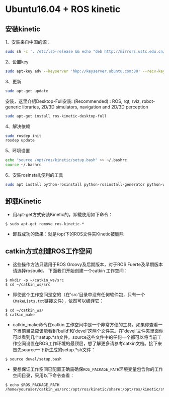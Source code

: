 # Ubuntu16.04 + ROS kinetic

## 安装kinetic

1、安装来自中国的源：

```bash
sudo sh -c '. /etc/lsb-release && echo "deb http://mirrors.ustc.edu.cn/ros/ubuntu/ $DISTRIB_CODENAME main" > /etc/apt/sources.list.d/ros-latest.list'
```

2、设置key

```bash
sudo apt-key adv --keyserver 'hkp://keyserver.ubuntu.com:80' --recv-key C1CF6E31E6BADE8868B172B4F42ED6FBAB17C654
```

3、更新

```bash
sudo apt-get update
```

安装，这里介绍Desktop-Full安装: (Recommended) : ROS, rqt, rviz, robot-generic libraries, 2D/3D simulators, navigation and 2D/3D perception

```bash
sudo apt-get install ros-kinetic-desktop-full
```

4、解决依赖

```bash
sudo rosdep init
rosdep update
```

5、环境设置

```bash
echo "source /opt/ros/kinetic/setup.bash" >> ~/.bashrc
source ~/.bashrc
```

6、安装rosinstall,便利的工具

```bash
sudo apt install python-rosinstall python-rosinstall-generator python-wstool build-essential
```

## **卸载Kinetic**

- 用apt-get方式安装Kinetic的，卸载使用如下命令：

```
$ sudo apt-get remove ros-kinetic-*
```

- 卸载成功的效果：就是/opt下的ROS文件夹Kinetic被删除

## **catkin方式创建ROS工作空间**

- 这些操作方法只适用于ROS Groovy及后期版本，对于ROS Fuerte及早期版本请选择rosbuild。
  下面我们开始创建一个catkin 工作空间：

```
$ mkdir -p ~/catkin_ws/src
$ cd ~/catkin_ws/src
```

- 即使这个工作空间是空的（在'src'目录中没有任何软件包，只有一个`CMakeLists.txt`链接文件），依然可以编译它：

```
$ cd ~/catkin_ws/
$ catkin_make
```

- catkin_make命令在catkin 工作空间中是一个非常方便的工具。如果你查看一下当前目录应该能看到'build'和'devel'这两个文件夹。在'devel'文件夹里面你可以看到几个setup.*sh文件。source这些文件中的任何一个都可以将当前工作空间设置在ROS工作环境的最顶层，想了解更多请参考catkin文档。接下来首先source一下新生成的setup.*sh文件：

```
$ source devel/setup.bash
```

- 要想保证工作空间已配置正确需确保`ROS_PACKAGE_PATH`环境变量包含你的工作空间目录，采用以下命令查看：

```
$ echo $ROS_PACKAGE_PATH
/home/youruser/catkin_ws/src:/opt/ros/kinetic/share:/opt/ros/kinetic/stacks
```